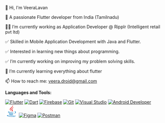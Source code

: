 👋 Hi, I'm VeeraLavan

🔭 A passionate Flutter developer from India (Tamilnadu)

👨‍💻 I’m currently working as Application Developer @ Ripplr (Intelligent retail pvt ltd)

✅ Skilled in Mobile Application Development with Java and Flutter.

✅ Interested in learning new things about programming.

✅ I’m currently working on improving my problem solving skills.

🌱 I’m currently learning everything about flutter

📫 How to reach me: veera.droid@gmail.com


**Languages and Tools:**
<p align="left">
<a href="https://flutter.dev/">
<img src="https://www.vectorlogo.zone/logos/flutterio/flutterio-icon.svg"
width="40" height="40" alt="Flutter"/></a>
<a href="https://dart.dev/">
<img src="https://camo.githubusercontent.com/d54cb8a71c6e700018b4d1390e6178d544f5713b618cb11e3d9513640a82d0c9/68747470733a2f2f7777772e766563746f726c6f676f2e7a6f6e652f6c6f676f732f646172746c616e672f646172746c616e672d69636f6e2e737667"
width="40" height="40" alt="Dart"/></a>
<a href="https://firebase.google.com/">
<img src="https://camo.githubusercontent.com/dd4b2422ed3bfc9da88c43d18550375c66f9584327dff7ecc19315ce50b96f07/68747470733a2f2f7777772e766563746f726c6f676f2e7a6f6e652f6c6f676f732f66697265626173652f66697265626173652d69636f6e2e737667"
width="40" height="40" alt="Firebase"/></a>
<a href="https://git-scm.com/">
<img       src="https://camo.githubusercontent.com/fbfcb9e3dc648adc93bef37c718db16c52f617ad055a26de6dc3c21865c3321d/68747470733a2f2f7777772e766563746f726c6f676f2e7a6f6e652f6c6f676f732f6769742d73636d2f6769742d73636d2d69636f6e2e737667" 
width="40" height="40" alt="Git"/></a>
<a href="https://code.visualstudio.com/">
<img src="https://upload.wikimedia.org/wikipedia/commons/thumb/9/9a/Visual_Studio_Code_1.35_icon.svg/2048px-Visual_Studio_Code_1.35_icon.svg.png" 
width="40" height="40" alt="Visual Studio"/></a>
<a href="https://developer.android.com/">
<img src="https://camo.githubusercontent.com/dc881eb6eb2b89a634ed69dc9cc158ed6a864e664bc88d0a9b0459ce3169f548/68747470733a2f2f75706c6f61642e77696b696d656469612e6f72672f77696b6970656469612f636f6d6d6f6e732f7468756d622f392f39352f416e64726f69645f53747564696f5f49636f6e5f332e362e7376672f3139303070782d416e64726f69645f53747564696f5f49636f6e5f332e362e7376672e706e67" 
width="40" height="40" alt="Android Developer"/></a>
<a href="https://www.java.com/en/">
<img src="https://raw.githubusercontent.com/devicons/devicon/master/icons/java/java-original.svg" 
width="40" height="40" alt="Java"/></a>
<a href="https://www.figma.com/">
<img src="https://camo.githubusercontent.com/ed93c2b000a76ceaad1503e7eb9356591b885227e82a36a005b9d3498b303ba5/68747470733a2f2f7777772e766563746f726c6f676f2e7a6f6e652f6c6f676f732f6669676d612f6669676d612d69636f6e2e737667" 
width="40" height="40" alt="Figma"/></a>
<a href="https://www.postman.com/">
<img src="https://camo.githubusercontent.com/93b32389bf746009ca2370de7fe06c3b5146f4c99d99df65994f9ced0ba41685/68747470733a2f2f7777772e766563746f726c6f676f2e7a6f6e652f6c6f676f732f676574706f73746d616e2f676574706f73746d616e2d69636f6e2e737667" 
width="40" height="40" alt="Postman"/></a>
</p>



<!---
LavanDroid/LavanDroid is a ✨ special ✨ repository because its `README.md` (this file) appears on your GitHub profile.
You can click the Preview link to take a look at your changes.
--->
